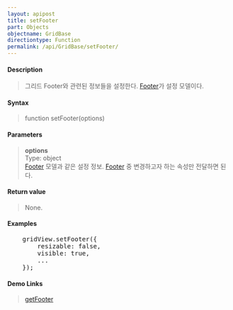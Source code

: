 ```yaml
---
layout: apipost
title: setFooter
part: Objects
objectname: GridBase
directiontype: Function
permalink: /api/GridBase/setFooter/
---
```



#### Description

> 그리드 Footer와 관련된 정보들을 설정한다. [Footer](/api/types/Footer/)가 설정 모델이다.

#### Syntax

> function setFooter(options)

#### Parameters

> **options**  
> Type: object  
> [Footer](/api/types/Footer/) 모델과 같은 설정 정보. [Footer](/api/types/Footer/) 중 변경하고자 하는 속성만 전달하면 된다.    

#### Return value

> None.

#### Examples 

<pre class="prettyprint">
    gridView.setFooter({
        resizable: false,
        visible: true,
        ...
    });
</pre>

#### Demo Links
> [getFooter](/api/GridBase/getFooter)